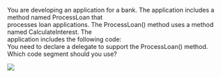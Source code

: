 ﻿You are developing an application for a bank. The application includes a method named ProcessLoan that\
processes loan applications. The ProcessLoan() method uses a method named CalculateInterest. The\
application includes the following code:\
You need to declare a delegate to support the ProcessLoan() method.\
Which code segment should you use?

[![](https://cdn.briefmenow.org/wp-content/uploads/70-483-v5/55.jpg)](https://cdn.briefmenow.org/wp-content/uploads/70-483-v5/55.jpg)

[](https://www.prepaway.com/)
